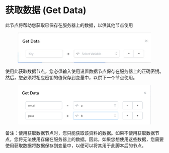 # 获取数据 (Get Data)

此节点将帮助您获取已保存在服务器上的数据，以供其他节点使用

<figure><img src="../../.gitbook/assets/image (27) (1) (1).png" alt=""><figcaption></figcaption></figure>

使用此获取数据节点，您必须输入使用设置数据节点保存在服务器上的正确密钥。然后，您必须将相应密钥的值保存到变量中，以供下一个节点使用。

<figure><img src="../../.gitbook/assets/image (28) (1) (1).png" alt=""><figcaption></figcaption></figure>

备注：使用获取数据节点时，您只能获取该资料的数据。如果不使用获取数据节点，您将无法使用存储在服务器上的数据。因此，如果您想使用这些数据，您需要使用获取数据将数据保存到变量中，以便可以将其用于此脚本后的节点。
